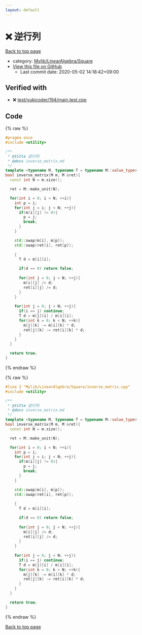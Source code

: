 ```yaml
---
layout: default
---
```


<!-- mathjax config similar to math.stackexchange -->
<script type="text/javascript" async
  src="https://cdnjs.cloudflare.com/ajax/libs/mathjax/2.7.5/MathJax.js?config=TeX-MML-AM_CHTML">
</script>
<script type="text/x-mathjax-config">
  MathJax.Hub.Config({
    TeX: { equationNumbers: { autoNumber: "AMS" }},
    tex2jax: {
      inlineMath: [ ['$','$'] ],
      processEscapes: true
    },
    "HTML-CSS": { matchFontHeight: false },
    displayAlign: "left",
    displayIndent: "2em"
  });
</script>

<script type="text/javascript" src="https://cdnjs.cloudflare.com/ajax/libs/jquery/3.4.1/jquery.min.js"></script>
<script src="https://cdn.jsdelivr.net/npm/jquery-balloon-js@1.1.2/jquery.balloon.min.js" integrity="sha256-ZEYs9VrgAeNuPvs15E39OsyOJaIkXEEt10fzxJ20+2I=" crossorigin="anonymous"></script>
<script type="text/javascript" src="../../../../assets/js/copy-button.js"></script>
<link rel="stylesheet" href="../../../../assets/css/copy-button.css" />


# :x: 逆行列

<a href="../../../../index.html">Back to top page</a>

* category: <a href="../../../../index.html#b58b3fdb1287502881e9117a37552614">Mylib/LinearAlgebra/Square</a>
* <a href="{{ site.github.repository_url }}/blob/master/Mylib/LinearAlgebra/Square/inverse_matrix.cpp">View this file on GitHub</a>
    - Last commit date: 2020-05-02 14:18:42+09:00




## Verified with

* :x: <a href="../../../../verify/test/yukicoder/194/main.test.cpp.html">test/yukicoder/194/main.test.cpp</a>


## Code

<a id="unbundled"></a>
{% raw %}
```cpp
#pragma once
#include <utility>

/**
 * @title 逆行列
 * @docs inverse_matrix.md
 */
template <typename M, typename T = typename M::value_type>
bool inverse_matrix(M m, M &ret){
  const int N = m.size();

  ret = M::make_unit(N);

  for(int i = 0; i < N; ++i){
    int p = i;
    for(int j = i; j < N; ++j){
      if(m[i][j] != 0){
        p = j;
        break;
      }
    }

    std::swap(m[i], m[p]);
    std::swap(ret[i], ret[p]);
    
    {
      T d = m[i][i];

      if(d == 0) return false;
    
      for(int j = 0; j < N; ++j){
        m[i][j] /= d;
        ret[i][j] /= d;
      }
    }
    
    for(int j = 0; j < N; ++j){
      if(i == j) continue;
      T d = m[j][i] / m[i][i];
      for(int k = 0; k < N; ++k){
        m[j][k] -= m[i][k] * d;
        ret[j][k] -= ret[i][k] * d;
      }
    }
  }

  return true;
}

```
{% endraw %}

<a id="bundled"></a>
{% raw %}
```cpp
#line 2 "Mylib/LinearAlgebra/Square/inverse_matrix.cpp"
#include <utility>

/**
 * @title 逆行列
 * @docs inverse_matrix.md
 */
template <typename M, typename T = typename M::value_type>
bool inverse_matrix(M m, M &ret){
  const int N = m.size();

  ret = M::make_unit(N);

  for(int i = 0; i < N; ++i){
    int p = i;
    for(int j = i; j < N; ++j){
      if(m[i][j] != 0){
        p = j;
        break;
      }
    }

    std::swap(m[i], m[p]);
    std::swap(ret[i], ret[p]);
    
    {
      T d = m[i][i];

      if(d == 0) return false;
    
      for(int j = 0; j < N; ++j){
        m[i][j] /= d;
        ret[i][j] /= d;
      }
    }
    
    for(int j = 0; j < N; ++j){
      if(i == j) continue;
      T d = m[j][i] / m[i][i];
      for(int k = 0; k < N; ++k){
        m[j][k] -= m[i][k] * d;
        ret[j][k] -= ret[i][k] * d;
      }
    }
  }

  return true;
}

```
{% endraw %}

<a href="../../../../index.html">Back to top page</a>

